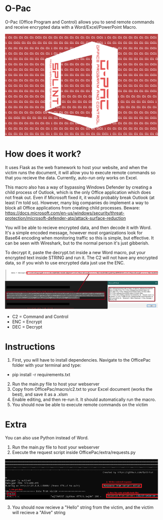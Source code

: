 
# O-Pac
O-Pac (Office Program and Control) allows you to send remote commands and receive encrypted data with a Word/Excel/PowerPoint Macro. 

![wordpac](images/o-pac.png)

# How does it work?

It uses Flask as the web framework to host your website, and when the victim runs the document, it will allow you to execute remote commands so that you recieve the data. Currently, auto-run only works on Excel.

This macro also has a way of bypassing Windows Defender by creating a child process of Outlook, which is the only Office application which does not freak out. Even if Microsoft fixed it, it would probably break Outlook (at least I'm told so). However, many big companies do implement a way to block all Office applications from creating child processes. Beware: https://docs.microsoft.com/en-us/windows/security/threat-protection/microsoft-defender-atp/attack-surface-reduction

You will be able to recieve encrypted data, and then decode it with Word. It's a simple encoded message, however most organizations look for Base64 encoding when monitoring traffic so this is simple, but effective. It can be seen with Wireshark, but to the normal person it's just gibberish.

To decrypt it, paste the decrypt.txt inside a new Word macro, put your encrypted text inside STRING and run it. The C2 will not have any encrypted data, so if you wish to use encrypted data just use the ENC. 

![encrypted](images/encryption.png)

* C2 = Command and Control
* ENC = Encrypt
* DEC = Decrypt

# Instructions

1. First, you will have to install dependencies. Navigate to the OfficePac folder with your terminal and type:
- pip install -r requirements.txt
2. Run the main.py file to host your webserver
3. Copy from OfficePac/macro/c2.txt to your Excel document (works the best), and save it as a .xlsm
4. Enable editing, and then re-run it. It should automatically run the macro.
5. You should now be able to execute remote commands on the victim

# Extra 
You can also use Python instead of Word. 

1. Run the main.py file to host your webserver
2. Execute the request script inside OfficePac/extra/requests.py

![alive](images/response.png)

3. You should now recieve a "Hello" string from the victim, and the victim will recieve a "Alive" string
